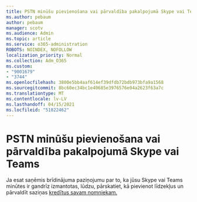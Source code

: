 ```yaml
---
title: PSTN minūšu pievienošana vai pārvaldība pakalpojumā Skype vai Teams
ms.author: pebaum
author: pebaum
manager: scotv
ms.audience: Admin
ms.topic: article
ms.service: o365-administration
ROBOTS: NOINDEX, NOFOLLOW
localization_priority: Normal
ms.collection: Adm_O365
ms.custom:
- "9001679"
- "3744"
ms.openlocfilehash: 3800e5bb4aaf614ef39dfdb72bdb973bfa9a1568
ms.sourcegitcommit: 8bc60ec34bc1e40685e3976576e04a2623f63a7c
ms.translationtype: MT
ms.contentlocale: lv-LV
ms.lasthandoff: 04/15/2021
ms.locfileid: "51822462"
---
```

# <a name="add-or-manage-pstn-minutes-for-skype-or-teams"></a>PSTN minūšu pievienošana vai pārvaldība pakalpojumā Skype vai Teams

Ja esat saņēmis brīdinājuma paziņojumu par to, ka jūsu Skype vai Teams minūtes ir gandrīz izmantotas, lūdzu, pārskatiet, kā pievienot līdzekļus un pārvaldīt saziņas [kredītus savam nomniekam.](https://docs.microsoft.com/microsoftteams/add-funds-and-manage-communications-credits)